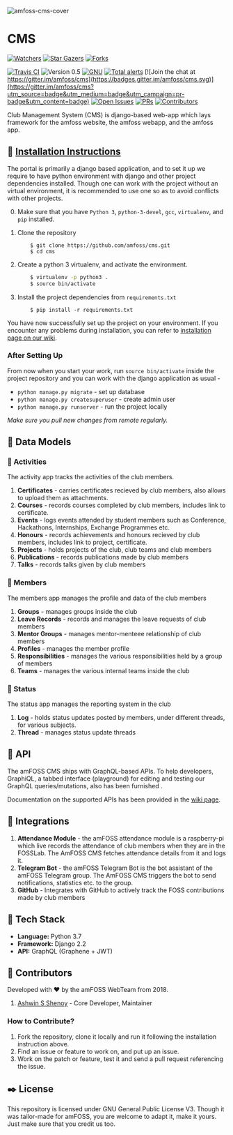
![amfoss-cms-cover](https://user-images.githubusercontent.com/21276922/51844359-12628580-233b-11e9-891a-d4d826bd1d6e.png)
# CMS
[![Watchers][watchers-badge]][watchers]
[![Star Gazers][stars-badge]][stargazers]
[![Forks][forks-badge]][forks]

[![Travis CI][build-badge]][build]
![Version 0.5](https://img.shields.io/badge/Version-0.5_(Beta)-green.svg) 
[![GNU][license-badge]][license]
[![Total alerts](https://img.shields.io/lgtm/alerts/g/amfoss/cms.svg?logo=lgtm&logoWidth=18)](https://lgtm.com/projects/g/amfoss/cms/alerts/) [![Join the chat at https://gitter.im/amfoss/cms](https://badges.gitter.im/amfoss/cms.svg)](https://gitter.im/amfoss/cms?utm_source=badge&utm_medium=badge&utm_campaign=pr-badge&utm_content=badge)
[![Open Issues][issues-badge]][issues]
[![PRs][pr-badge]][prs]
[![Contributors][contributors-badge]][contributors]


Club Management System (CMS) is django-based web-app which lays framework for the amfoss website, the amfoss webapp, and the amfoss app. 


## :minidisc: [Installation Instructions](https://github.com/amfoss/cms/wiki/Installation)
The portal is primarily a django based application, and to set it up we require to have 
python environment with django and other project dependencies installed. Though one can
work with the project without an virtual environment,  it is recommended to use one so 
as to avoid conflicts with other projects.

0. Make sure that you have `Python 3`, `python-3-devel`, `gcc`, `virtualenv`, and `pip` installed.     
1. Clone the repository
   
    ```
        $ git clone https://github.com/amfoss/cms.git
        $ cd cms
    ```
2. Create a python 3 virtualenv, and activate the environment.
    ```bash
        $ virtualenv -p python3 .
        $ source bin/activate
    ```   
3. Install the project dependencies from `requirements.txt`
    ```
        $ pip install -r requirements.txt
    ```

You have now successfully set up the project on your environment. If you encounter any problems during installation, you can refer to [installation page on our wiki](https://github.com/amfoss/cms/wiki/Installation).

### After Setting Up
From now when you start your work, run ``source bin/activate`` inside the project repository and you can work with the django application as usual - 

* `python manage.py migrate` - set up database
* `python manage.py createsuperuser` - create admin user
* `python manage.py runserver`  - run the project locally

*Make sure you pull new changes from remote regularly.*


## :rocket: Data Models

### :tada: Activities
The activity app tracks the activities of the club members.

1. **Certificates** - carries certificates recieved by club members, also allows to upload them as attachments.
2. **Courses** - records courses completed by club members, includes link to certificate.
3. **Events** - logs events attended by student members such as Conference, Hackathons, Internships, Exchange Programmes etc.
4. **Honours** - records achievements and honours recieved by club members, includes link to project, certificate.
5. **Projects** - holds projects of the club, club teams and club members
6. **Publications** - records publications made by club members
7. **Talks** - records talks given by club members

### :girl: Members
The members app manages the profile and data of the club members

1. **Groups** - manages groups inside the club
2. **Leave Records** - records and manages the leave requests of club members
3. **Mentor Groups** - manages mentor-menteee relationship of club members
4. **Profiles** - manages the member profile
5. **Responsibilities** - manages the various responsibilities held by a group of members
6. **Teams** - manages the various internal teams inside the club

### :incoming_envelope: Status
The status app manages the reporting system in the club
 
1. **Log** - holds status updates posted by members, under different threads, for various subjects. 
2. **Thread** - manages status update threads

## :dizzy: API

The amFOSS CMS ships with GraphQL-based APIs. To help developers, GraphiQL, a tabbed interface (playground) for editing and testing our GraphQL queries/mutations, also has been furnished .

Documentation on the supported APIs has been provided in the [wiki page](https://github.com/amfoss/cms/wiki/APIs).

## :satellite: Integrations

1. **Attendance Module** - the amFOSS attendance module is a raspberry-pi which live records the attendance of club members when they are in the FOSSLab. The AmFOSS CMS fetches attendance details from it and logs it.
2. **Telegram Bot** - the amFOSS Telegram Bot is the bot assistant of the amFOSS Telegram group. The AmFOSS CMS triggers the bot to send notifications, statistics etc. to the group.
4. **GitHub** - Integrates with GitHub to actively track the FOSS contributions made by club members

## :wrench: Tech Stack

* **Language:**  Python 3.7
* **Framework:** Django 2.2
* **API:** GraphQL (Graphene + JWT)

## :gem: Contributors
Developed with :hearts: by the amFOSS WebTeam from 2018.

1. [Ashwin S Shenoy](https://github.com/aswinshenoy) - Core Developer, Maintainer

### How to Contribute?
1. Fork the repository, clone it locally and run it following the installation instruction above.
2. Find an issue or feature to work on, and put up an issue.
3. Work on the patch or feature, test it and send a pull request referencing the issue.

## :black_nib: License
This repository is licensed under  GNU General Public License V3. Though it was tailor-made for amFOSS, you are welcome to adapt it, make it yours. Just make sure that you credit us too.

[build-badge]:https://api.travis-ci.org/amfoss/cms.svg?branch=master
[build]:https://travis-ci.org/amfoss/cms
[contributors-badge]:https://img.shields.io/github/contributors/amfoss/cms.svg
[contributors]: https://github.com/amfoss/cms/graphs/contributors
[watchers-badge]:https://img.shields.io/github/watchers/amfoss/cms.svg?style=social
[watchers]: https://github.com/amfoss/cms/watchers
[stars-badge]:https://img.shields.io/github/stars/amfoss/cms.svg?style=social
[stargazers]:https://github.com/amfoss/cms/stargazers
[forks-badge]: https://img.shields.io/github/forks/amfoss/cms.svg?style=social
[forks]: https://github.com/amfoss/cms/network/members
[license-badge]: https://img.shields.io/github/license/amfoss/cms.svg
[license]: https://github.com/amfoss/gitlit/blob/master/LICENSE
[issues-badge]: https://img.shields.io/github/issues/amfoss/cms.svg
[issues]: https://github.com/amfoss/cms/issues
[pr-badge]:https://img.shields.io/github/issues-pr/amfoss/cms.svg
[prs]: https://github.com/amfoss/cms/pulls

